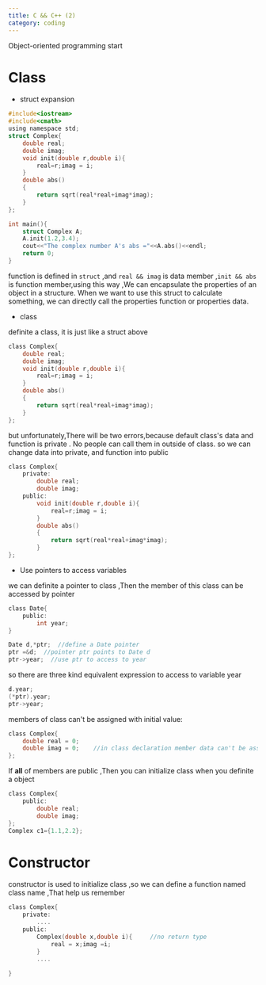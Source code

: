 ```yaml
---
title: C && C++ (2)
category: coding
---
```


Object-oriented programming start

<!-- more -->

# Class	

* struct expansion

```c
#include<iostream>
#include<cmath>
using namespace std;
struct Complex{
	double real;
	double imag;
	void init(double r,double i){
		real=r;imag = i;
	}
	double abs()
	{
		return sqrt(real*real+imag*imag);
	}
};

int main(){
	struct Complex A;
	A.init(1.2,3.4);
	cout<<"The complex number A's abs ="<<A.abs()<<endl;
	return 0;
}
```



function is defined in `struct` ,and `real && imag` is data member ,`init && abs` is function member,using this way ,We can encapsulate the properties of an object in a structure. When we want to use this struct to calculate something, we can directly call the properties function or properties data.

* class

definite a class, it is just like a struct above 

```c
class Complex{
    double real;
    double imag;
    void init(double r,double i){
		real=r;imag = i;
	}
	double abs()
	{
		return sqrt(real*real+imag*imag);
	}
};
```

but unfortunately,There will be two errors,because default class's data and function is private . No people can call them in outside of class. so we can change data into private, and function into public

```c
class Complex{
    private:
        double real;
        double imag;
    public:
        void init(double r,double i){
            real=r;imag = i;
        }
        double abs()
        {
            return sqrt(real*real+imag*imag);
        }
};
```

* Use pointers to access variables

we can definite a pointer to class ,Then the member of this class can be accessed by pointer 

```c
class Date{
    public:
    	int year;
}

Date d,*ptr;  //define a Date pointer 
ptr =&d;  //pointer ptr points to Date d
ptr->year;  //use ptr to access to year
```

so there are three kind equivalent expression to access to variable year

```c
d.year;
(*ptr).year;
ptr->year;
```

members of class can't be assigned with initial value:

```c
class Complex{
    double real = 0;
    double imag = 0;	//in class declaration member data can't be assigned
};
```

If **all** of members are public ,Then you can initialize class when you definite a object

```c
class Complex{
    public:
    	double real;
    	double imag;
};
Complex c1={1.1,2.2};
```

# Constructor

constructor is used to initialize class ,so we can define a function named class name ,That help us remember 

```c
class Complex{
    private:
    	....
    public:
    	Complex(double x,double i){		//no return type
            real = x;imag =i;
        }
    	....
    	
}
```









 



